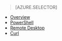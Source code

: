 > [AZURE.SELECTOR]
- [Overview](/documentation/articles/hdinsight-use-mapreduce/)
- [PowerShell](/documentation/articles/hdinsight-hadoop-use-mapreduce-powershell/)
- [Remote Desktop](/documentation/articles/hdinsight-hadoop-use-mapreduce-remote-desktop/)
- [Curl](/documentation/articles/hdinsight-hadoop-use-mapreduce-curl/)